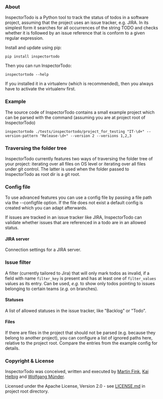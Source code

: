 ### About

InspectorTodo is a Python tool to track the status of todos in a software project, assuming that the project uses an 
issue tracker, e.g. JIRA. In its simplest form it searches for all occurrences of the string TODO and checks whether it 
is followed by an issue reference that is conform to a given regular expression.

Install and update using pip:

    pip install inspectortodo

Then you can run InspectorTodo:

    inspectortodo --help

If you installed it in a virtualenv (which is recommended), then you always have to activate the virtualenv first.

### Example

The source code of InspectorTodo contains a small example project which can be parsed with the command (assuming you
are at project root of InspectorTodo)

    inspectortodo ./tests/inspectortodo/project_for_testing "IT-\d+" --version-pattern "Release-\d+" --version 2 --versions 1,2,3

### Traversing the folder tree

InspectorTodo currently features two ways of traversing the folder tree of your project: iterating over all files on 
OS level or iterating over all files under git control. The latter is used when the folder passed to InspectorTodo as 
root dir is a git root.

### Config file

To use advanced features you can use a config file by passing a file path via the --configfile option. If the file does 
not exist a default config is created which you can adapt afterwards.

If issues are tracked in an issue tracker like JIRA, InspectorTodo can validate whether issues that are referenced in a 
todo are in an allowed status.

#### JIRA server

Connection settings for a JIRA server.

### Issue filter

A filter (currently tailored to Jira) that will only mark todos as invalid, if a field with name `filter_key` is present
and has at least one of `filter_values` values as its entry. Can be used, _e.g._ to show only todos pointing to issues
belonging to certain teams (_e.g._ on branches).

#### Statuses

A list of allowed statuses in the issue tracker, like "Backlog" or "Todo".

#### Files

If there are files in the project that should not be parsed (e.g. because they belong to another project), you can 
configure a list of ignored paths here, relative to the project root. Compare the entries from the example config for
details.

### Copyright & License

InspectorTodo was conceived, written and executed by [Martin Fink](https://github.com/martin1fink),
[Kai Helbig](https://github.com/ostrya) and [Wolfgang M&uuml;nder](https://github.com/wolfgangmuender).

Licensed under the Apache License, Version 2.0 - see [LICENSE.md](LICENSE.md) in project root directory.
